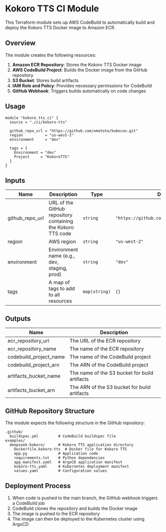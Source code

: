 # Kokoro TTS CI Module

This Terraform module sets up AWS CodeBuild to automatically build and deploy the Kokoro TTS Docker image to Amazon ECR.

## Overview

The module creates the following resources:

1. **Amazon ECR Repository**: Stores the Kokoro TTS Docker image
2. **AWS CodeBuild Project**: Builds the Docker image from the GitHub repository
3. **S3 Bucket**: Stores build artifacts
4. **IAM Role and Policy**: Provides necessary permissions for CodeBuild
5. **GitHub Webhook**: Triggers builds automatically on code changes

## Usage

```hcl
module "kokoro_tts_ci" {
  source = "./ci/kokoro-tts"

  github_repo_url = "https://github.com/omototo/kubecon.git"
  region          = "us-west-2"
  environment     = "dev"

  tags = {
    Environment = "dev"
    Project     = "KokoroTTS"
  }
}
```

## Inputs

| Name | Description | Type | Default | Required |
|------|-------------|------|---------|:--------:|
| github_repo_url | URL of the GitHub repository containing the Kokoro TTS code | `string` | `"https://github.com/omototo/kubecon.git"` | no |
| region | AWS region | `string` | `"us-west-2"` | no |
| environment | Environment name (e.g., dev, staging, prod) | `string` | `"dev"` | no |
| tags | A map of tags to add to all resources | `map(string)` | `{}` | no |

## Outputs

| Name | Description |
|------|-------------|
| ecr_repository_url | The URL of the ECR repository |
| ecr_repository_name | The name of the ECR repository |
| codebuild_project_name | The name of the CodeBuild project |
| codebuild_project_arn | The ARN of the CodeBuild project |
| artifacts_bucket_name | The name of the S3 bucket for build artifacts |
| artifacts_bucket_arn | The ARN of the S3 bucket for build artifacts |

## GitHub Repository Structure

The module expects the following structure in the GitHub repository:

```
.github/
  buildspec.yml         # CodeBuild buildspec file
examples/
  deepseek-kokoro/      # Kokoro TTS application directory
    Dockerfile.kokoro-tts  # Docker file for Kokoro TTS
    app.py              # Application code
    requirements.txt    # Python dependencies
    app_manifest.yaml   # ArgoCD application manifest
    kokoro-tts.yaml     # Kubernetes deployment manifest
    values.yaml         # Configuration values
```

## Deployment Process

1. When code is pushed to the main branch, the GitHub webhook triggers a CodeBuild job
2. CodeBuild clones the repository and builds the Docker image
3. The image is pushed to the ECR repository
4. The image can then be deployed to the Kubernetes cluster using ArgoCD 